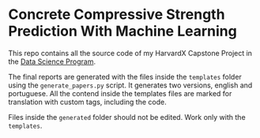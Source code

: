 # Concrete Compressive Strength Prediction With Machine Learning

This repo contains all the source code of my HarvardX Capstone Project in the [Data Science Program](https://www.edx.org/professional-certificate/harvardx-data-science).

The final reports are generated with the files inside the `templates` folder using the `generate_papers.py` script. It generates two versions, english and portuguese. All the contend inside the templates files are marked for translation with custom tags, including the code.

Files inside the `generated` folder should not be edited. Work only with the `templates`.